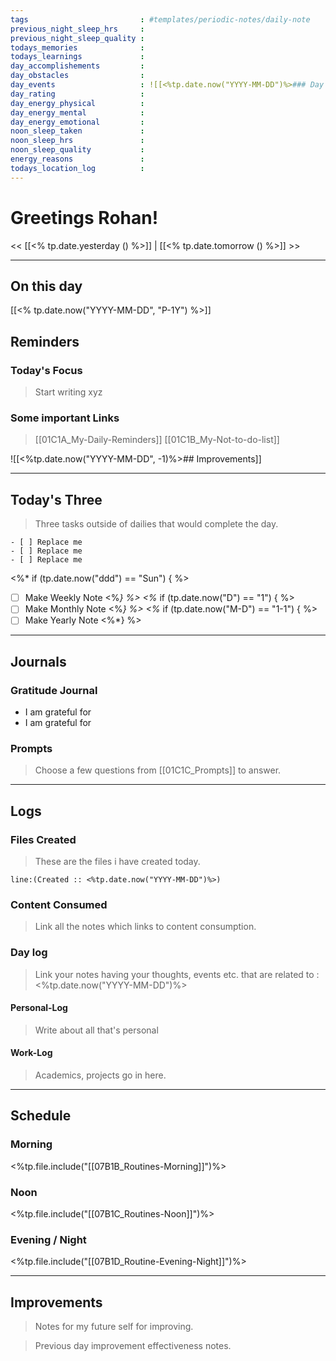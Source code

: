 ```yaml
---
tags                         : #templates/periodic-notes/daily-note
previous_night_sleep_hrs     : 
previous_night_sleep_quality : 
todays_memories              : 
todays_learnings             : 
day_accomplishements         :
day_obstacles                :
day_events                   : ![[<%tp.date.now("YYYY-MM-DD")%>### Day log]]
day_rating                   :
day_energy_physical          : 
day_energy_mental            : 
day_energy_emotional         :
noon_sleep_taken             :
noon_sleep_hrs               :
noon_sleep_quality           :
energy_reasons               :
todays_location_log          :
---
```


# Greetings Rohan!

<<  [[<% tp.date.yesterday () %>]]  |  [[<% tp.date.tomorrow () %>]]   >>

---

## On this day 

[[<% tp.date.now("YYYY-MM-DD", "P-1Y") %>]]

## Reminders 

### Today's Focus 

> Start writing xyz

### Some important Links

> [[01C1A_My-Daily-Reminders]]
> [[01C1B_My-Not-to-do-list]]

![[<%tp.date.now("YYYY-MM-DD", -1)%>## Improvements]] 

---

## Today's Three

> Three tasks outside of dailies that would complete the day. 

```
- [ ] Replace me
- [ ] Replace me
- [ ] Replace me
```

<%* if (tp.date.now("ddd") == "Sun") { %>
- [ ] Make Weekly Note
<%*} %> 
<%* if (tp.date.now("D") == "1") { %>
- [ ] Make Monthly Note
<%*} %> 
<%* if (tp.date.now("M-D") == "1-1") { %>
- [ ] Make Yearly Note
<%*} %> 

---

## Journals 

### Gratitude Journal 

* I am grateful for 
* I am grateful for 

### Prompts 

> Choose a few questions from [[01C1C_Prompts]] to answer. 

---

## Logs 

### Files Created 

> These are the files i have created today. 

```query
line:(Created :: <%tp.date.now("YYYY-MM-DD")%>)
```

### Content Consumed

> Link all the notes which links to content consumption. 


### Day log 

> Link your notes having your thoughts, events etc. that are related to  : <%tp.date.now("YYYY-MM-DD")%>



#### Personal-Log

> Write about all that's personal

#### Work-Log

> Academics, projects go in here. 



---

## Schedule

### Morning

<%tp.file.include("[[07B1B_Routines-Morning]]")%>

### Noon

<%tp.file.include("[[07B1C_Routines-Noon]]")%>

### Evening / Night

<%tp.file.include("[[07B1D_Routine-Evening-Night]]")%>


---

## Improvements 

> Notes for my future self for improving. 



> Previous day improvement effectiveness notes. 



